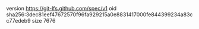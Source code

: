 version https://git-lfs.github.com/spec/v1
oid sha256:3dec81eef47672570f96fa929215a0e8831417000fe844399234a83cc77edeb9
size 7676
